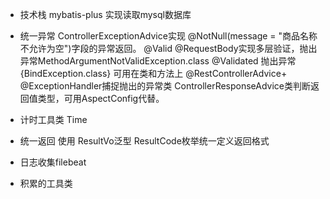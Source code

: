 - 技术栈
   mybatis-plus 实现读取mysql数据库
 - 统一异常 ControllerExceptionAdvice实现 @NotNull(message = "商品名称不允许为空")字段的异常返回。
    @Valid @RequestBody实现多层验证，抛出异常MethodArgumentNotValidException.class
    @Validated 抛出异常{BindException.class} 可用在类和方法上
    @RestControllerAdvice+ @ExceptionHandler捕捉抛出的异常类
     ControllerResponseAdvice类判断返回值类型，可用AspectConfig代替。
 - 计时工具类 Time
 
 - 统一返回 使用 ResultVo<T>泛型 ResultCode枚举统一定义返回格式
 - 日志收集filebeat
 - 积累的工具类
 
 
